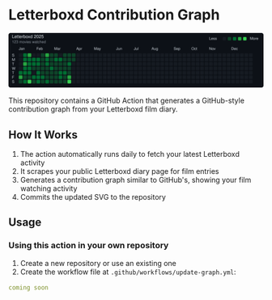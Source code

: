 # Letterboxd Contribution Graph

![Letterboxd Contribution Graph](images/letterboxd-graph.svg)

This repository contains a GitHub Action that generates a GitHub-style contribution graph from your Letterboxd film diary.

## How It Works

1. The action automatically runs daily to fetch your latest Letterboxd activity
2. It scrapes your public Letterboxd diary page for film entries
3. Generates a contribution graph similar to GitHub's, showing your film watching activity
4. Commits the updated SVG to the repository

## Usage

### Using this action in your own repository

1. Create a new repository or use an existing one
2. Create the workflow file at `.github/workflows/update-graph.yml`:

```yaml
coming soon
